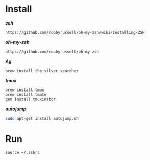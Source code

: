 # Install

***zsh***
```sh
https://github.com/robbyrussell/oh-my-zsh/wiki/Installing-ZSH
```

***oh-my-zsh***
```sh
https://github.com/robbyrussell/oh-my-zsh
```

***Ag***
```sh
brew install the_silver_searcher
```

***tmux***
```sh
brew install tmux
brew install tmate
gem install tmuxinator
```

***autojump***
```sh
sudo apt-get install autojump.sh
```

# Run

`source ~/.zshrc`

